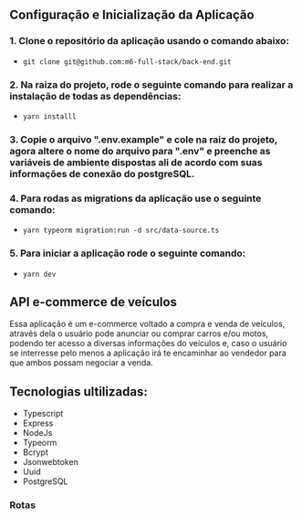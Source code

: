 ## Configuração e Inicialização da Aplicação

### 1. Clone o repositório da aplicação usando o comando abaixo:

- `git clone git@github.com:m6-full-stack/back-end.git`

### 2. Na raiza do projeto, rode o seguinte comando para realizar a instalação de todas as dependências:

- `yarn installl`

### 3. Copie o arquivo ".env.example" e cole na raiz do projeto, agora altere o nome do arquivo para ".env" e preenche as variáveis de ambiente dispostas ali de acordo com suas informações de conexão do postgreSQL.

### 4. Para rodas as migrations da aplicação use o seguinte comando:

- `yarn typeorm migration:run -d src/data-source.ts`

### 5. Para iniciar a aplicação rode o seguinte comando:

- `yarn dev`

## API e-commerce de veículos
 
Essa aplicação é um e-commerce voltado a compra e venda de veículos, através dela o usuário pode anunciar ou comprar carros e/ou motos, podendo ter acesso a diversas informações do veículos e, caso o usuário se interresse pelo menos a aplicação irá te encaminhar ao vendedor para que ambos possam negociar a venda.

## Tecnologias ultilizadas: 

- Typescript
- Express
- NodeJs
- Typeorm
- Bcrypt
- Jsonwebtoken
- Uuid
- PostgreSQL

### Rotas